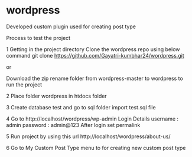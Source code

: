 # wordpress
Developed custom plugin used for creating post type

Process to test the project

1 Getting in the project directory 
Clone the wordpress repo using below command
git clone https://github.com/Gayatri-kumbhar24/wordpress.git

or

Download the zip rename folder from wordpress-master to wordpress to run the project 

2 Place folder wordpress in htdocs folder

3 Create database test and go to sql folder 
import test.sql file

4 Go to http://localhost/wordpress/wp-admin 
Login Details
username : admin
password : admin@123
After login set permalink 

5 Run project by using this url http://localhost/wordpress/about-us/

6 Go to My Custom Post Type menu to for creating new custom post type
